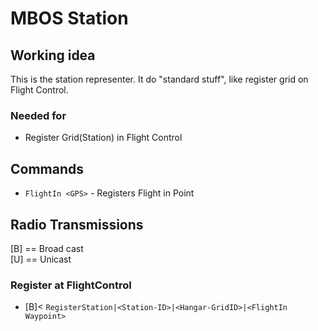 # MBOS Station

## Working idea
This is the station representer. It do "standard stuff", like register grid on Flight Control.

### Needed for
* Register Grid(Station) in Flight Control

## Commands
* `FlightIn <GPS>` - Registers Flight in Point

## Radio Transmissions
[B] == Broad cast    
[U] == Unicast

### Register at FlightControl
* [B]< `RegisterStation|<Station-ID>|<Hangar-GridID>|<FlightIn Waypoint>`
